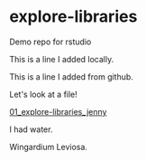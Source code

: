 # explore-libraries
Demo repo for rstudio

This is a line I added locally.

This is a line I added from github.

Let's look at a file!

[01_explore-libraries_jenny](01_explore-libraries_jenny.md)

I had water.

Wingardium Leviosa.
